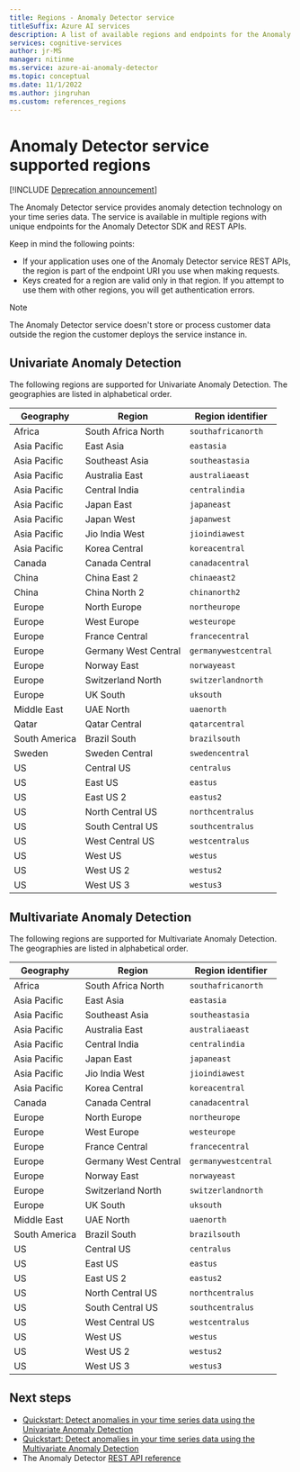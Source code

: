 ```yaml
---
title: Regions - Anomaly Detector service
titleSuffix: Azure AI services
description: A list of available regions and endpoints for the Anomaly Detector service, including Univariate Anomaly Detection and Multivariate Anomaly Detection.
services: cognitive-services
author: jr-MS
manager: nitinme
ms.service: azure-ai-anomaly-detector
ms.topic: conceptual
ms.date: 11/1/2022
ms.author: jingruhan
ms.custom: references_regions
---
```


# Anomaly Detector service supported regions

[!INCLUDE [Deprecation announcement](includes/deprecation.md)]

The Anomaly Detector service provides anomaly detection technology on your time series data. The service is available in multiple regions with unique endpoints for the Anomaly Detector SDK and REST APIs.

Keep in mind the following points:

* If your application uses one of the Anomaly Detector service REST APIs, the region is part of the endpoint URI you use when making requests.
* Keys created for a region are valid only in that region. If you attempt to use them with other regions, you will get authentication errors.

> [!NOTE]
> The Anomaly Detector service doesn't store or process customer data outside the region the customer deploys the service instance in.

## Univariate Anomaly Detection

The following regions are supported for Univariate Anomaly Detection. The geographies are listed in alphabetical order.

| Geography | Region | Region identifier |
| ----- | ----- | ----- |
| Africa | South Africa North | `southafricanorth`  |
| Asia Pacific | East Asia | `eastasia`  |
| Asia Pacific | Southeast Asia | `southeastasia` |
| Asia Pacific | Australia East | `australiaeast` |
| Asia Pacific | Central India | `centralindia` |
| Asia Pacific | Japan East | `japaneast` |
| Asia Pacific | Japan West | `japanwest` |
| Asia Pacific | Jio India West | `jioindiawest` |
| Asia Pacific | Korea Central | `koreacentral`  |
| Canada | Canada Central | `canadacentral`  |
| China | China East 2 | `chinaeast2`  |
| China | China North 2 | `chinanorth2`  |
| Europe | North Europe | `northeurope` |
| Europe | West Europe | `westeurope` |
| Europe | France Central | `francecentral` |
| Europe | Germany West Central | `germanywestcentral` |
| Europe | Norway East | `norwayeast` |
| Europe | Switzerland North | `switzerlandnorth`  |
| Europe | UK South | `uksouth` |
| Middle East | UAE North | `uaenorth`  |
| Qatar  | Qatar Central | `qatarcentral` |
| South America | Brazil South | `brazilsouth`  |
| Sweden | Sweden Central | `swedencentral`  |
| US | Central US | `centralus` |
| US | East US | `eastus` |
| US | East US 2 | `eastus2` |
| US | North Central US | `northcentralus` |
| US | South Central US | `southcentralus` |
| US | West Central US | `westcentralus`  |
| US | West US | `westus`|
| US | West US 2 | `westus2` |
| US | West US 3 | `westus3` |

## Multivariate Anomaly Detection

The following regions are supported for Multivariate Anomaly Detection. The geographies are listed in alphabetical order.

| Geography | Region | Region identifier |
| ----- | ----- | ----- |
| Africa | South Africa North | `southafricanorth`  |
| Asia Pacific | East Asia | `eastasia`  |
| Asia Pacific | Southeast Asia | `southeastasia` |
| Asia Pacific | Australia East | `australiaeast` |
| Asia Pacific | Central India | `centralindia` |
| Asia Pacific | Japan East | `japaneast` |
| Asia Pacific | Jio India West | `jioindiawest` |
| Asia Pacific | Korea Central | `koreacentral`  |
| Canada | Canada Central | `canadacentral`  |
| Europe | North Europe | `northeurope` |
| Europe | West Europe | `westeurope` |
| Europe | France Central | `francecentral` |
| Europe | Germany West Central | `germanywestcentral` |
| Europe | Norway East | `norwayeast` |
| Europe | Switzerland North | `switzerlandnorth`  |
| Europe | UK South | `uksouth` |
| Middle East | UAE North | `uaenorth`  |
| South America | Brazil South | `brazilsouth`  |
| US | Central US | `centralus` |
| US | East US | `eastus` |
| US | East US 2 | `eastus2` |
| US | North Central US | `northcentralus` |
| US | South Central US | `southcentralus` |
| US | West Central US | `westcentralus`  |
| US | West US | `westus`|
| US | West US 2 | `westus2` |
| US | West US 3 | `westus3` |

## Next steps

* [Quickstart: Detect anomalies in your time series data using the Univariate Anomaly Detection](quickstarts/client-libraries.md)
* [Quickstart: Detect anomalies in your time series data using the Multivariate Anomaly Detection](quickstarts/client-libraries-multivariate.md)
* The Anomaly Detector [REST API reference](https://aka.ms/ad-api)
